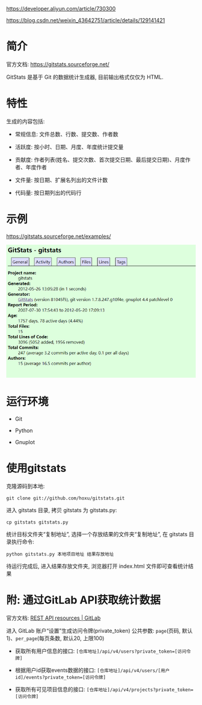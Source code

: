 
https://developer.aliyun.com/article/730300

https://blog.csdn.net/weixin_43642751/article/details/129141421

# 简介

官方文档: https://gitstats.sourceforge.net/

GitStats 是基于 Git 的数据统计生成器, 目前输出格式仅仅为 HTML.

# 特性

生成的内容包括: 

* 常规信息: 文件总数、行数、提交数、作者数

* 活跃度: 按小时、日期、月度、年度统计提交量

* 贡献度: 作者列表(姓名、提交次数、首次提交日期、最后提交日期)、月度作者、年度作者

* 文件量: 按日期、扩展名列出的文件计数

* 代码量: 按日期列出的代码行

# 示例

https://gitstats.sourceforge.net/examples/

![2024-01-29-15-40-53.png](./images/2024-01-29-15-40-53.png)

# 运行环境

* Git

* Python

* Gnuplot

# 使用gitstats

克隆源码到本地: 

```
git clone git://github.com/hoxu/gitstats.git
```

进入 gitstats 目录,  拷贝 gitstats 为 gitstats.py: 

```
cp gitstats gitstats.py
```

统计目标文件夹“复制地址”, 选择一个存放结果的文件夹“复制地址”, 在 gitstats 目录执行命令: 

```
python gitstats.py 本地项目地址 结果存放地址
```

待运行完成后, 进入结果存放文件夹, 浏览器打开 index.html 文件即可查看统计结果

# 附: 通过GitLab API获取统计数据

官方文档: [REST API resources | GitLab](https://docs.gitlab.com/ee/api/api_resources.html)

进入 GitLab 账户“设置”生成访问令牌(private_token)
公共参数: `page`(页码, 默认1)、`per_page`(每页条数, 默认20, 上限100)

* 获取所有用户信息的接口: `[仓库地址]/api/v4/users?private_token=[访问令牌]`

* 根据用户id获取events数据的接口: `[仓库地址]/api/v4/users/[用户id]/events?private_token=[访问令牌]`

* 获取所有可见项目信息的接口: `[仓库地址]/api/v4/projects?private_token=[访问令牌]`